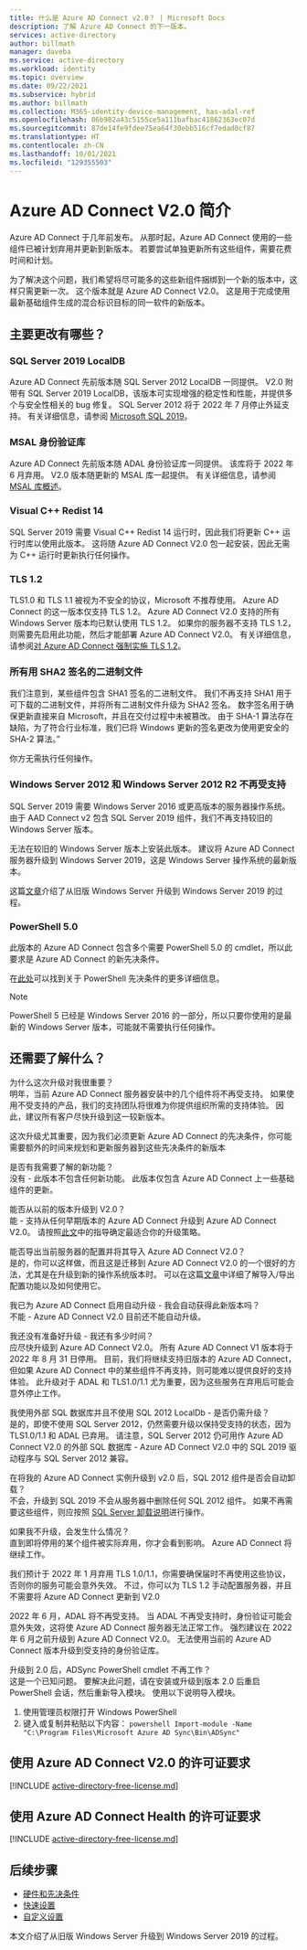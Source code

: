 ```yaml
---
title: 什么是 Azure AD Connect v2.0？ | Microsoft Docs
description: 了解 Azure AD Connect 的下一版本。
services: active-directory
author: billmath
manager: daveba
ms.service: active-directory
ms.workload: identity
ms.topic: overview
ms.date: 09/22/2021
ms.subservice: hybrid
ms.author: billmath
ms.collection: M365-identity-device-management, has-adal-ref
ms.openlocfilehash: 06b982a43c5155ce5a111bafbac41862363ec07d
ms.sourcegitcommit: 87de14fe9fdee75ea64f30ebb516cf7edad0cf87
ms.translationtype: HT
ms.contentlocale: zh-CN
ms.lasthandoff: 10/01/2021
ms.locfileid: "129355503"
---
```

# <a name="introduction-to-azure-ad-connect-v20"></a>Azure AD Connect V2.0 简介 

Azure AD Connect 于几年前发布。  从那时起，Azure AD Connect 使用的一些组件已被计划弃用并更新到新版本。  若要尝试单独更新所有这些组件，需要花费时间和计划。  

为了解决这个问题，我们希望将尽可能多的这些新组件捆绑到一个新的版本中，这样只需更新一次。 这个版本就是 Azure AD Connect V2.0。  这是用于完成使用最新基础组件生成的混合标识目标的同一软件的新版本。 

## <a name="what-are-the-major-changes"></a>主要更改有哪些？ 

### <a name="sql-server-2019-localdb"></a>SQL Server 2019 LocalDB 

Azure AD Connect 先前版本随 SQL Server 2012 LocalDB 一同提供。 V2.0 附带有 SQL Server 2019 LocalDB，该版本可实现增强的稳定性和性能，并提供多个与安全性相关的 bug 修复。 SQL Server 2012 将于 2022 年 7 月停止外延支持。 有关详细信息，请参阅 [Microsoft SQL 2019](https://www.microsoft.com/sql-server/sql-server-2019)。

### <a name="msal-authentication-library"></a>MSAL 身份验证库 

Azure AD Connect 先前版本随 ADAL 身份验证库一同提供。 该库将于 2022 年 6 月弃用。 V2.0 版本随更新的 MSAL 库一起提供。 有关详细信息，请参阅 [MSAL 库概述](../../active-directory/develop/msal-overview.md)。

### <a name="visual-c-redist-14"></a>Visual C++ Redist 14 

SQL Server 2019 需要 Visual C++ Redist 14 运行时，因此我们将更新 C++ 运行时库以使用此版本。 这将随 Azure AD Connect V2.0 包一起安装，因此无需为 C++ 运行时更新执行任何操作。 

### <a name="tls-12"></a>TLS 1.2 

TLS1.0 和 TLS 1.1 被视为不安全的协议，Microsoft 不推荐使用。 Azure AD Connect 的这一版本仅支持 TLS 1.2。 Azure AD Connect V2.0 支持的所有 Windows Server 版本均已默认使用 TLS 1.2。 如果你的服务器不支持 TLS 1.2，则需要先启用此功能，然后才能部署 Azure AD Connect V2.0。 有关详细信息，请参阅[对 Azure AD Connect 强制实施 TLS 1.2](reference-connect-tls-enforcement.md)。

### <a name="all-binaries-signed-with-sha2"></a>所有用 SHA2 签名的二进制文件 

我们注意到，某些组件包含 SHA1 签名的二进制文件。 我们不再支持 SHA1 用于可下载的二进制文件，并将所有二进制文件升级为 SHA2 签名。 数字签名用于确保更新直接来自 Microsoft，并且在交付过程中未被篡改。 由于 SHA-1 算法存在缺陷，为了符合行业标准，我们已将 Windows 更新的签名更改为使用更安全的 SHA-2 算法。”  

你方无需执行任何操作。 

### <a name="windows-server-2012-and-windows-server-2012-r2-are-no-longer-supported"></a>Windows Server 2012 和 Windows Server 2012 R2 不再受支持 

SQL Server 2019 需要 Windows Server 2016 或更高版本的服务器操作系统。 由于 AAD Connect v2 包含 SQL Server 2019 组件，我们不再支持较旧的 Windows Server 版本。  

无法在较旧的 Windows Server 版本上安装此版本。 建议将 Azure AD Connect 服务器升级到 Windows Server 2019，这是 Windows Server 操作系统的最新版本。 

这篇[文章](/windows-server/get-started-19/install-upgrade-migrate-19)介绍了从旧版 Windows Server 升级到 Windows Server 2019 的过程。 

### <a name="powershell-50"></a>PowerShell 5.0 

此版本的 Azure AD Connect 包含多个需要 PowerShell 5.0 的 cmdlet，所以此要求是 Azure AD Connect 的新先决条件。  

在[此处](/powershell/scripting/windows-powershell/install/windows-powershell-system-requirements#windows-powershell-50)可以找到关于 PowerShell 先决条件的更多详细信息。

 >[!NOTE]
 >PowerShell 5 已经是 Windows Server 2016 的一部分，所以只要你使用的是最新的 Windows Server 版本，可能就不需要执行任何操作。 

## <a name="what-else-do-i-need-to-know"></a>还需要了解什么？ 


为什么这次升级对我很重要？ </br>
明年，当前 Azure AD Connect 服务器安装中的几个组件将不再受支持。 如果使用不受支持的产品，我们的支持团队将很难为你提供组织所需的支持体验。 因此，建议所有客户尽快升级到这一较新版本。 

这次升级尤其重要，因为我们必须更新 Azure AD Connect 的先决条件，你可能需要额外的时间来规划和更新服务器到这些先决条件的新版本 

是否有我需要了解的新功能？ </br>
没有 - 此版本不包含任何新功能。 此版本仅包含 Azure AD Connect 上一些基础组件的更新。 

能否从以前的版本升级到 V2.0？ </br>
能 - 支持从任何早期版本的 Azure AD Connect 升级到 Azure AD Connect V2.0。 请按照[此文](how-to-upgrade-previous-version.md)中的指导确定最适合你的升级策略。 

能否导出当前服务器的配置并将其导入 Azure AD Connect V2.0？ </br>
是的，你可以这样做，而且这是迁移到 Azure AD Connect V2.0 的一个很好的方法，尤其是在升级到新的操作系统版本时。 可以在这篇[文章](how-to-connect-import-export-config.md)中详细了解导入/导出配置功能以及如何使用它。 

我已为 Azure AD Connect 启用自动升级 - 我会自动获得此新版本吗？ </br> 不能 - Azure AD Connect V2.0 目前还不能自动升级。 

我还没有准备好升级 - 我还有多少时间？ </br>
应尽快升级到 Azure AD Connect V2.0。 所有 Azure AD Connect V1 版本将于 2022 年 8 月 31 日停用。 目前，我们将继续支持旧版本的 Azure AD Connect，但如果 Azure AD Connect 中的某些组件不再支持，则可能难以提供良好的支持体验。 此升级对于 ADAL 和 TLS1.0/1.1 尤为重要，因为这些服务在弃用后可能会意外停止工作。 

我使用外部 SQL 数据库并且不使用 SQL 2012 LocalDb - 是否仍需升级？ </br>
是的，即使不使用 SQL Server 2012，仍然需要升级以保持受支持的状态，因为 TLS1.0/1.1 和 ADAL 已弃用。 请注意，SQL Server 2012 仍可用作 Azure AD Connect V2.0 的外部 SQL 数据库 - Azure AD Connect V2.0 中的 SQL 2019 驱动程序与 SQL Server 2012 兼容。

在将我的 Azure AD Connect 实例升级到 v2.0 后，SQL 2012 组件是否会自动卸载？ </br>
不会，升级到 SQL 2019 不会从服务器中删除任何 SQL 2012 组件。 如果不再需要这些组件，则应按照 [SQL Server 卸载说明](/sql/sql-server/install/uninstall-an-existing-instance-of-sql-server-setup)进行操作。

如果我不升级，会发生什么情况？ </br>
直到即将停用的某个组件被实际弃用，你才会看到影响。 Azure AD Connect 将继续工作。 

我们预计于 2022 年 1 月弃用 TLS 1.0/1.1，你需要确保届时不再使用这些协议，否则你的服务可能会意外失效。 不过，你可以为 TLS 1.2 手动配置服务器，并且不需要将 Azure AD Connect 更新到 V2.0 

2022 年 6 月，ADAL 将不再受支持。 当 ADAL 不再受支持时，身份验证可能会意外失效，这将使 Azure AD Connect 服务器无法正常工作。 强烈建议在 2022 年 6 月之前升级到 Azure AD Connect V2.0。 无法使用当前的 Azure AD Connect 版本升级到受支持的身份验证库。 

升级到 2.0 后，ADSync PowerShell cmdlet 不再工作？ </br>
这是一个已知问题。  要解决此问题，请在安装或升级到版本 2.0 后重启 PowerShell 会话，然后重新导入模块。  使用以下说明导入模块。
 
 1.  使用管理员权限打开 Windows PowerShell
 2.  键入或复制并粘贴以下内容： 
    ``` powershell
              Import-module -Name "C:\Program Files\Microsoft Azure AD Sync\Bin\ADSync"
    ```
 

## <a name="license-requirements-for-using-azure-ad-connect-v20"></a>使用 Azure AD Connect V2.0 的许可证要求

[!INCLUDE [active-directory-free-license.md](../../../includes/active-directory-free-license.md)]

## <a name="license-requirements-for-using-azure-ad-connect-health"></a>使用 Azure AD Connect Health 的许可证要求
[!INCLUDE [active-directory-free-license.md](../../../includes/active-directory-p1-license.md)]

## <a name="next-steps"></a>后续步骤

- [硬件和先决条件](how-to-connect-install-prerequisites.md) 
- [快速设置](how-to-connect-install-express.md)
- [自定义设置](how-to-connect-install-custom.md)

本文介绍了从旧版 Windows Server 升级到 Windows Server 2019 的过程。
